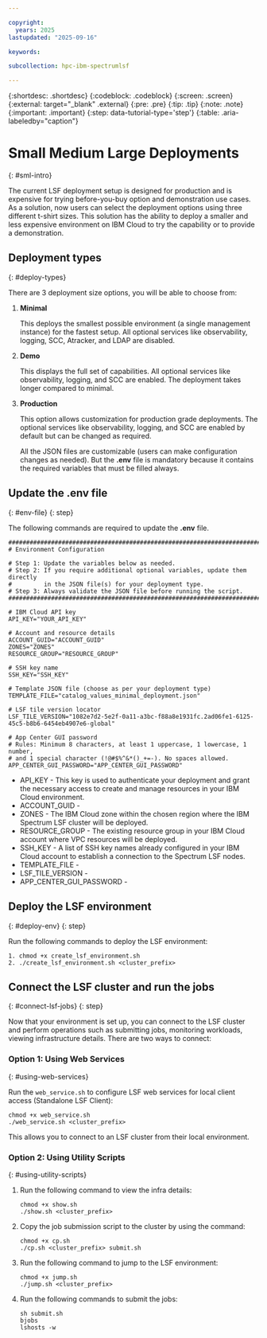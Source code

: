 ```yaml
---

copyright:
  years: 2025
lastupdated: "2025-09-16"

keywords:

subcollection: hpc-ibm-spectrumlsf

---
```


{:shortdesc: .shortdesc}
{:codeblock: .codeblock}
{:screen: .screen}
{:external: target="_blank" .external}
{:pre: .pre}
{:tip: .tip}
{:note: .note}
{:important: .important}
{:step: data-tutorial-type='step'}
{:table: .aria-labeledby="caption"}

# Small Medium Large Deployments
{: #sml-intro}

The current LSF deployment setup is designed for production and is expensive for trying before-you-buy option and demonstration use cases. As a solution, now users can select the deployment options using three different t-shirt sizes. This solution has the ability to deploy a smaller and less expensive environment on IBM Cloud to try the capability or to provide a demonstration.

## Deployment types
{: #deploy-types}

There are 3 deployment size options, you will be able to choose from:

1. **Minimal**

    This deploys the smallest possible environment (a single management instance) for the fastest setup. All optional services like observability, logging, SCC, Atracker, and LDAP are disabled.

2. **Demo**

    This displays the full set of capabilities. All optional services like observability, logging, and SCC are enabled. The deployment takes longer compared to minimal.

3. **Production**

    This option allows customization for production grade deployments. The optional services like observability, logging, and SCC are enabled by default but can be changed as required.

    All the JSON files are customizable (users can make configuration changes as needed). But the **.env** file is mandatory because it contains the required variables that must be filled always.

## Update the .env file
{: #env-file}
{: step}

The following commands are required to update the **.env** file.

```pre
##############################################################################
# Environment Configuration

# Step 1: Update the variables below as needed.
# Step 2: If you require additional optional variables, update them directly
#         in the JSON file(s) for your deployment type.
# Step 3: Always validate the JSON file before running the script.
##############################################################################

# IBM Cloud API key
API_KEY="YOUR_API_KEY"

# Account and resource details
ACCOUNT_GUID="ACCOUNT_GUID"
ZONES="ZONES"
RESOURCE_GROUP="RESOURCE_GROUP"

# SSH key name
SSH_KEY="SSH_KEY"

# Template JSON file (choose as per your deployment type)
TEMPLATE_FILE="catalog_values_minimal_deployment.json"

# LSF tile version locator
LSF_TILE_VERSION="1082e7d2-5e2f-0a11-a3bc-f88a8e1931fc.2ad06fe1-6125-45c5-b8b6-6454eb4907e6-global"

# App Center GUI password
# Rules: Minimum 8 characters, at least 1 uppercase, 1 lowercase, 1 number,
# and 1 special character (!@#$%^&*()_+=-). No spaces allowed.
APP_CENTER_GUI_PASSWORD="APP_CENTER_GUI_PASSWORD"
```

* API_KEY - This key is used to authenticate your deployment and grant the necessary access to create and manage resources in your IBM Cloud environment.
* ACCOUNT_GUID -
* ZONES - The IBM Cloud zone within the chosen region where the IBM Spectrum LSF cluster will be deployed.
* RESOURCE_GROUP - The existing resource group in your IBM Cloud account where VPC resources will be deployed.
* SSH_KEY - A list of SSH key names already configured in your IBM Cloud account to establish a connection to the Spectrum LSF nodes.
* TEMPLATE_FILE -
* LSF_TILE_VERSION -
* APP_CENTER_GUI_PASSWORD -

## Deploy the LSF environment
{: #deploy-env}
{: step}

Run the following commands to deploy the LSF environment:

```pre
1. chmod +x create_lsf_environment.sh
2. ./create_lsf_environment.sh <cluster_prefix>
```

## Connect the LSF cluster and run the jobs
{: #connect-lsf-jobs}
{: step}

Now that your environment is set up, you can connect to the LSF cluster and perform operations such as submitting jobs, monitoring workloads, viewing infrastructure details.
There are two ways to connect:

### Option 1: Using Web Services
{: #using-web-services}

Run the `web_service.sh` to configure LSF web services for local client access (Standalone LSF Client):

```pre
chmod +x web_service.sh
./web_service.sh <cluster_prefix>
```

This allows you to connect to an LSF cluster from their local environment.

### Option 2: Using Utility Scripts
{: #using-utility-scripts}

1. Run the following command to view the infra details:
    ```pre
    chmod +x show.sh
    ./show.sh <cluster_prefix>
    ```

2. Copy the job submission script to the cluster by using the command:
    ```pre
    chmod +x cp.sh
    ./cp.sh <cluster_prefix> submit.sh
    ```

3. Run the following command to jump to the LSF environment:
    ```pre
    chmod +x jump.sh
    ./jump.sh <cluster_prefix>
    ```

4. Run the following commands to submit the jobs:
    ```pre
    sh submit.sh
    bjobs
    lshosts -w
    ```
